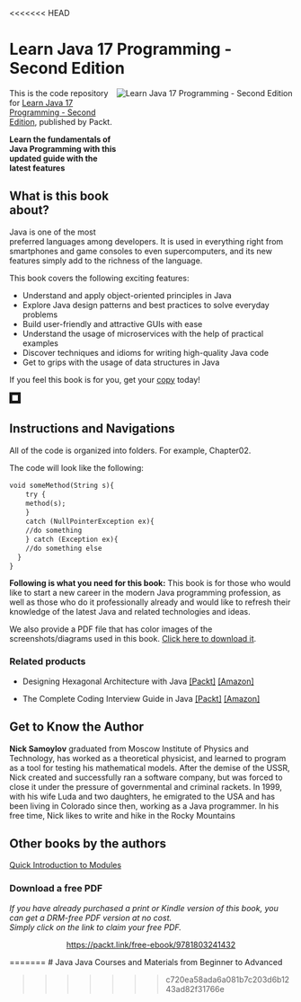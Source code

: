 <<<<<<< HEAD



# Learn Java 17 Programming - Second Edition

<a href="https://www.packtpub.com/product/learn-java-17-programming-second-edition/9781803241432?utm_source=github&utm_medium=repository&utm_campaign=9781803241432"><img src="https://static.packt-cdn.com/products/9781803241432/cover/smaller" alt="Learn Java 17 Programming - Second Edition" height="256px" align="right"></a>

This is the code repository for [Learn Java 17 Programming - Second Edition](https://www.packtpub.com/product/learn-java-17-programming-second-edition/9781803241432?utm_source=github&utm_medium=repository&utm_campaign=9781803241432), published by Packt.

**Learn the fundamentals of Java Programming with this updated guide with the latest features**

## What is this book about?
Java is one of the most preferred languages among developers. It is used in everything right from smartphones and game consoles to even supercomputers, and its new features simply add to the richness of the language. 

This book covers the following exciting features:
* Understand and apply object-oriented principles in Java
* Explore Java design patterns and best practices to solve everyday problems
* Build user-friendly and attractive GUIs with ease
* Understand the usage of microservices with the help of practical examples
* Discover techniques and idioms for writing high-quality Java code
* Get to grips with the usage of data structures in Java

If you feel this book is for you, get your [copy](https://www.amazon.com/dp/1803241438) today!

<a href="https://www.packtpub.com/?utm_source=github&utm_medium=banner&utm_campaign=GitHubBanner"><img src="https://raw.githubusercontent.com/PacktPublishing/GitHub/master/GitHub.png" 
alt="https://www.packtpub.com/" border="5" /></a>

## Instructions and Navigations
All of the code is organized into folders. For example, Chapter02.

The code will look like the following:
```
void someMethod(String s){
    try {
	method(s);
    }
	catch (NullPointerException ex){
	//do something    
	} catch (Exception ex){
	//do something else
  }
}
```

**Following is what you need for this book:**
This book is for those who would like to start a new career in the modern Java programming profession, as well as those who do it professionally already and would like to refresh their knowledge of the latest Java and related technologies and ideas.

We also provide a PDF file that has color images of the screenshots/diagrams used in this book. [Click here to download it](https://packt.link/CQqKD).

### Related products
*  Designing Hexagonal Architecture with Java [[Packt]](https://www.packt.com/product/programming/b17571-designing-hexagonal-architecture-with-java/?utm_source=github&utm_medium=repository&utm_campaign=9781801073240) [[Amazon]](https://www.amazon.com/dp/1801816484)

*  The Complete Coding Interview Guide in Java [[Packt]](https://www.packt.com/product/programming/b15403-the-complete-coding-interview-guide-in-java/?utm_source=github&utm_medium=repository&utm_campaign=9781800568754) [[Amazon]](https://www.amazon.com/dp/1839212063)

## Get to Know the Author
**Nick Samoylov**
graduated from Moscow Institute of Physics and Technology, has worked as a theoretical physicist, and learned to program as a tool for testing his mathematical models. After the demise of the USSR, Nick created and successfully ran a software company, but was forced to close it under the pressure of governmental and criminal rackets. In 1999, with his wife Luda and two daughters, he emigrated to the USA and has been living in Colorado since then, working as a Java programmer. In his free time, Nick likes to write and hike in the Rocky Mountains

## Other books by the authors
[Quick Introduction to Modules](https://www.packtpub.com/application-development/java-high-performance-apps-java-9?utm_source=github&utm_medium=repository&utm_campaign=9781789130515)
### Download a free PDF

 <i>If you have already purchased a print or Kindle version of this book, you can get a DRM-free PDF version at no cost.<br>Simply click on the link to claim your free PDF.</i>
<p align="center"> <a href="https://packt.link/free-ebook/9781803241432">https://packt.link/free-ebook/9781803241432 </a> </p>
=======
# Java
Java Courses and Materials from Beginner to Advanced

>>>>>>> c720ea58ada6a081b7c203d6b1243ad82f31766e
